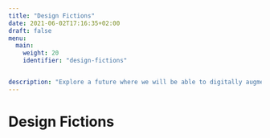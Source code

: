 ```yaml
---
title: "Design Fictions"
date: 2021-06-02T17:16:35+02:00
draft: false
menu: 
  main:
    weight: 20
    identifier: "design-fictions"


description: "Explore a future where we will be able to digitally augment the way we dress and present ourselves to our environment."
---
```


# Design Fictions